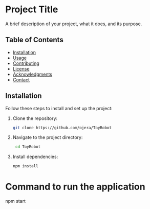 # Project Title

A brief description of your project, what it does, and its purpose.

## Table of Contents
- [Installation](#installation)
- [Usage](#usage)
- [Contributing](#contributing)
- [License](#license)
- [Acknowledgments](#acknowledgments)
- [Contact](#contact)

## Installation

Follow these steps to install and set up the project:

1. Clone the repository:
   ```bash
   git clone https://github.com/ojera/ToyRobot

2. Navigate to the project directory:
   ```bash
    cd ToyRobot

3. Install dependencies:
   ```bash
   npm install

# Command to run the application
npm start
   

